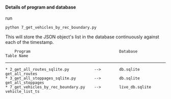 #### Details of program and database
run 
```
python 7_get_vehicles_by_rec_boundary.py

```
This will store the JSON object's list in the database continuously against each of the timestamp.

        Program                                       Database        Table Name
_________________________________________________________________________________________________________
    * 2_get_all_routes_sqlite.py           -->        db.sqlite       get_all_routes
    * 3_get_all_stoppages_sqlite.py        -->        db.sqlite       get_all_stoppages
    * 7_get_vehicles_by_rec_boundary.py    -->        live_db.sqlite  vehicle_list_ts